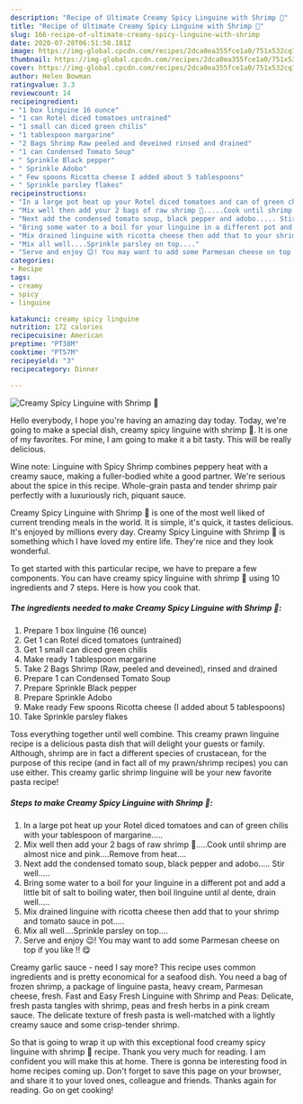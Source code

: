 ```yaml
---
description: "Recipe of Ultimate Creamy Spicy Linguine with Shrimp 🍤"
title: "Recipe of Ultimate Creamy Spicy Linguine with Shrimp 🍤"
slug: 166-recipe-of-ultimate-creamy-spicy-linguine-with-shrimp
date: 2020-07-28T06:51:50.181Z
image: https://img-global.cpcdn.com/recipes/2dca0ea355fce1a0/751x532cq70/creamy-spicy-linguine-with-shrimp-🍤-recipe-main-photo.jpg
thumbnail: https://img-global.cpcdn.com/recipes/2dca0ea355fce1a0/751x532cq70/creamy-spicy-linguine-with-shrimp-🍤-recipe-main-photo.jpg
cover: https://img-global.cpcdn.com/recipes/2dca0ea355fce1a0/751x532cq70/creamy-spicy-linguine-with-shrimp-🍤-recipe-main-photo.jpg
author: Helen Bowman
ratingvalue: 3.3
reviewcount: 14
recipeingredient:
- "1 box linguine 16 ounce"
- "1 can Rotel diced tomatoes untrained"
- "1 small can diced green chilis"
- "1 tablespoon margarine"
- "2 Bags Shrimp Raw peeled and deveined rinsed and drained"
- "1 can Condensed Tomato Soup"
- " Sprinkle Black pepper"
- " Sprinkle Adobo"
- " Few spoons Ricotta cheese I added about 5 tablespoons"
- " Sprinkle parsley flakes"
recipeinstructions:
- "In a large pot heat up your Rotel diced tomatoes and can of green chilis with your tablespoon of margarine....."
- "Mix well then add your 2 bags of raw shrimp 🍤.....Cook until shrimp are almost nice and pink....Remove from heat...."
- "Next add the condensed tomato soup, black pepper and adobo..... Stir well....."
- "Bring some water to a boil for your linguine in a different pot and add a little bit of salt to boiling water, then boil linguine until al dente, drain well....."
- "Mix drained linguine with ricotta cheese then add that to your shrimp and tomato sauce in pot....."
- "Mix all well....Sprinkle parsley on top...."
- "Serve and enjoy 😉! You may want to add some Parmesan cheese on top if you like !! 😋"
categories:
- Recipe
tags:
- creamy
- spicy
- linguine

katakunci: creamy spicy linguine 
nutrition: 172 calories
recipecuisine: American
preptime: "PT38M"
cooktime: "PT57M"
recipeyield: "3"
recipecategory: Dinner

---
```



![Creamy Spicy Linguine with Shrimp 🍤](https://img-global.cpcdn.com/recipes/2dca0ea355fce1a0/751x532cq70/creamy-spicy-linguine-with-shrimp-🍤-recipe-main-photo.jpg)

Hello everybody, I hope you're having an amazing day today. Today, we're going to make a special dish, creamy spicy linguine with shrimp 🍤. It is one of my favorites. For mine, I am going to make it a bit tasty. This will be really delicious.

Wine note: Linguine with Spicy Shrimp combines peppery heat with a creamy sauce, making a fuller-bodied white a good partner. We&#39;re serious about the spice in this recipe. Whole-grain pasta and tender shrimp pair perfectly with a luxuriously rich, piquant sauce.

Creamy Spicy Linguine with Shrimp 🍤 is one of the most well liked of current trending meals in the world. It is simple, it's quick, it tastes delicious. It's enjoyed by millions every day. Creamy Spicy Linguine with Shrimp 🍤 is something which I have loved my entire life. They're nice and they look wonderful.


To get started with this particular recipe, we have to prepare a few components. You can have creamy spicy linguine with shrimp 🍤 using 10 ingredients and 7 steps. Here is how you cook that.

<!--inarticleads1-->

##### The ingredients needed to make Creamy Spicy Linguine with Shrimp 🍤:

1. Prepare 1 box linguine (16 ounce)
1. Get 1 can Rotel diced tomatoes (untrained)
1. Get 1 small can diced green chilis
1. Make ready 1 tablespoon margarine
1. Take 2 Bags Shrimp (Raw, peeled and deveined), rinsed and drained
1. Prepare 1 can Condensed Tomato Soup
1. Prepare  Sprinkle Black pepper
1. Prepare  Sprinkle Adobo
1. Make ready  Few spoons Ricotta cheese (I added about 5 tablespoons)
1. Take  Sprinkle parsley flakes


Toss everything together until well combine. This creamy prawn linguine recipe is a delicious pasta dish that will delight your guests or family. Although, shrimp are in fact a different species of crustacean, for the purpose of this recipe (and in fact all of my prawn/shrimp recipes) you can use either. This creamy garlic shrimp linguine will be your new favorite pasta recipe! 

<!--inarticleads2-->

##### Steps to make Creamy Spicy Linguine with Shrimp 🍤:

1. In a large pot heat up your Rotel diced tomatoes and can of green chilis with your tablespoon of margarine.....
1. Mix well then add your 2 bags of raw shrimp 🍤.....Cook until shrimp are almost nice and pink....Remove from heat....
1. Next add the condensed tomato soup, black pepper and adobo..... Stir well.....
1. Bring some water to a boil for your linguine in a different pot and add a little bit of salt to boiling water, then boil linguine until al dente, drain well.....
1. Mix drained linguine with ricotta cheese then add that to your shrimp and tomato sauce in pot.....
1. Mix all well....Sprinkle parsley on top....
1. Serve and enjoy 😉! You may want to add some Parmesan cheese on top if you like !! 😋


Creamy garlic sauce - need I say more? This recipe uses common ingredients and is pretty economical for a seafood dish. You need a bag of frozen shrimp, a package of linguine pasta, heavy cream, Parmesan cheese, fresh. Fast and Easy Fresh Linguine with Shrimp and Peas: Delicate, fresh pasta tangles with shrimp, peas and fresh herbs in a pink cream sauce. The delicate texture of fresh pasta is well-matched with a lightly creamy sauce and some crisp-tender shrimp. 

So that is going to wrap it up with this exceptional food creamy spicy linguine with shrimp 🍤 recipe. Thank you very much for reading. I am confident you will make this at home. There is gonna be interesting food in home recipes coming up. Don't forget to save this page on your browser, and share it to your loved ones, colleague and friends. Thanks again for reading. Go on get cooking!
